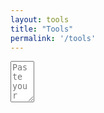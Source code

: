 ```yaml
---
layout: tools
title: "Tools"
permalink: '/tools'
---
```

<script src="https://ajax.googleapis.com/ajax/libs/jquery/3.5.1/jquery.min.js"></script>
<link href="{{ base.url | prepend: site.url }}/assets/css/json-viewer.css" rel="stylesheet" />
<script src="{{ base.url | prepend: site.url }}/assets/libs/json-viewer.js"></script>


<textarea id="inputText" name="inputText"
          rows="4" cols="2" placeholder="Paste your JSON | XML | YAML here!">
</textarea>

<pre id="json-renderer"></pre>

<script>
// self executing function here
    $('#json-renderer').hide();
    (()=> {
        
        $('#jsonText').on('input', ()=> {
            let inputText = $('#inputText').val();
            if(inputText!==undefined && inputText.length>0) {
                $('#json-renderer').jsonViewer(JSON.parse(inputText)); 
                $('#json-renderer').show();
            }
            $('#json-renderer').jsonViewer(''); 
            $('#json-renderer').hide();
            
        });

        
    })();
</script>

